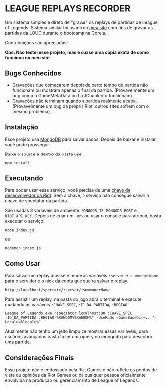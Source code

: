 # LEAGUE REPLAYS RECORDER

Um sistema simples e direto de "gravar" os replays de partidas de League of Legends. Sistema similar foi usado no [meu site](https://victti-dev.com.br/bootcamp) com fins de gravar as partidas da LOUD durante o bootcamp na Coreia.

Contribuições são apreciadas!

**Obs: Não testei esse projeto, mas é quase uma cópia exata de como funciona no meu site.**

Bugs Conhecidos
-----------------------

 - Gravações que começarem depois de certo tempo de partida não funcionam ou mostram apenas o final da partida. (Provavelmente um bug como o GameMetaData ou LastChunkInfo funcionam)
 - Gravações não terminam quando a partida realmente acaba. (Provavelmente um bug da própria Riot, outros sites sofrem com o mesmo problema)

Instalação
-----------------------

Esse projeto usa [MongoDB](https://www.mongodb.com/) para salvar dados. Depois de baixar e instalar, você pode prosseguir.

Baixe o source e dentro da pasta use

```shell
npm install
```

Executando
-----------------------

Para poder usar esse serviço, você precisa de uma [chave de desenvolvedor da Riot](https://developer.riotgames.com/docs/portal). Sem a chave, o serviço não consegue salvar a chave de spectator da partida.

São usadas 3 variáveis de ambiente: `MONGODB_IP`, `MONGODB_PORT` e `RIOT_API_KEY`. Depois de criar um `.env` ou usar o console para atribuir, basta executar o serviço:

```shell
node index.js
```

ou

```shell
nodemon index.js
```

Como Usar
-----------------------

Para salvar um replay acesse e mude as variáveis `:server` e `:summonerName` para o servidor e o nick da conta que queira salvar o replay.

```shell
http://localhost/spectate/:server/:summonerName
```

Para assistir um replay, na pasta do jogo abra o terminal e execute mudando as variáveis `:CHAVE_SPEC`, `:ID_DA_PARTIDA`, `:REGIAO`:

```shell
League of Legends.exe "spectator localhost:80 :CHAVE_SPEC :ID_DA_PARTIDA :REGIAO-%RANDOM%%RANDOM%" -UseRads -GameBaseDir=.. "-Locale=%locale%"
```

Atualmente não tenho um jeito limpo de mostrar essas variáveis, para usuários avançados basta fazer uma query no mongodb para descobrir uma partida.

## Considerações Finais

Esse projeto não é endossado pela Riot Games e não reflete os pontos de vista ou opiniões da Riot Games ou de qualquer pessoa oficialmente envolvida na produção ou gerenciamento de League of Legends.